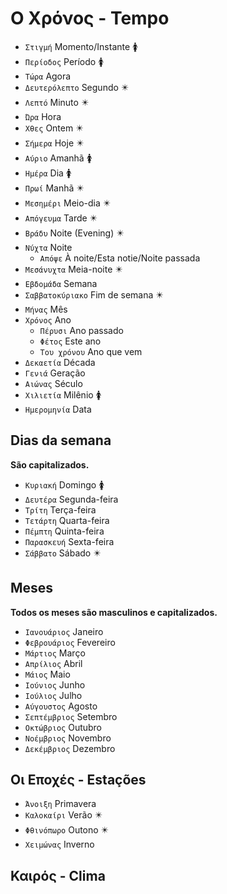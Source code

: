 # Ο Χρόνος - Tempo

-   `Στιγμή` Momento/Instante 🚺
-   `Περίοδος` Período 🚺
-   `Τώρα` Agora
-   `Δευτερόλεπτο` Segundo ✴️
-   `Λεπτό` Minuto ✴️
-   `Ώρα` Hora
-   `Χθες` Ontem ✴️
-   `Σήμερα` Hoje ✴️
-   `Αύριο` Amanhã 🚺
-   `Ημέρα` Dia 🚺
-   `Πρωί` Manhã ✴️
-   `Μεσημέρι` Meio-dia ✴️
-   `Απόγευμα` Tarde ✴️
-   `Βράδυ` Noite (Evening) ✴️
-   `Νύχτα` Noite
    -   `Απόψε` À noite/Esta notie/Noite passada
-   `Μεσάνυχτα` Meia-noite ✴️
-   `Εβδομάδα` Semana
-   `Σαββατοκύριακο` Fim de semana ✴️
-   `Μήνας` Mês
-   `Χρόνος` Ano
    -   `Πέρυσι` Ano passado
    -   `Φέτος` Este ano
    -   `Του χρόνου` Ano que vem
-   `Δεκαετία` Década
-   `Γενιά` Geração
-   `Αιώνας` Século
-   `Χιλιετία` Milênio 🚺
-   `Ημερομηνία` Data

## Dias da semana

**São capitalizados.**

-   `Κυριακή` Domingo 🚺
-   `Δευτέρα` Segunda-feira
-   `Τρίτη` Terça-feira
-   `Τετάρτη` Quarta-feira
-   `Πέμπτη` Quinta-feira
-   `Παρασκευή` Sexta-feira
-   `Σάββατο` Sábado ✴️

## Meses

**Todos os meses são masculinos e capitalizados.**

-   `Ιανουάριος` Janeiro
-   `Φεβρουάριος` Fevereiro
-   `Μάρτιος` Março
-   `Απρίλιος` Abril
-   `Μάιος` Maio
-   `Ιούνιος` Junho
-   `Ιούλιος` Julho
-   `Αύγουστος` Agosto
-   `Σεπτέμβριος` Setembro
-   `Οκτώβριος` Outubro
-   `Νοέμβριος` Novembro
-   `Δεκέμβριος` Dezembro

## Οι Εποχές - Estações

-   `Άνοιξη` Primavera
-   `Καλοκαίρι` Verão ✴️
-   `Φθινόπωρο` Outono ✴️
-   `Χειμώνας` Inverno

## Καιρός - Clima
